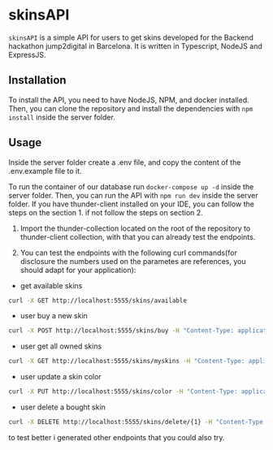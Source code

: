 # skinsAPI
`skinsAPI` is a simple API for users to get skins developed for the Backend hackathon jump2digital in Barcelona. It is written in Typescript, NodeJS and ExpressJS. 

## Installation
To install the API, you need to have NodeJS, NPM, and docker installed. Then, you can clone the repository and install the dependencies with `npm install` inside the server folder.

## Usage
Inside the server folder create a .env file, and copy the content of the .env.example file to it.

To run the container of our database run `docker-compose up -d` inside the server folder. Then, you can run the API with `npm run dev` inside the server folder.
If you have thunder-client installed on your IDE, you can follow the steps on the section 1. if not follow the steps on section 2.

1. Import the thunder-collection located on the root of the repository to thunder-client collection, with that you can already test the endpoints.

2. You can test the endpoints with the following curl commands(for disclosure the numbers used on the parametes are references, you should adapt for your application):

- get available skins
  
```bash
curl -X GET http://localhost:5555/skins/available
```

- user buy a new skin
  
```bash
curl -X POST http://localhost:5555/skins/buy -H "Content-Type: application/json" -d '{"user_id": "1", "skin_id": "1"}'
```

- user get all owned skins

```bash
curl -X GET http://localhost:5555/skins/myskins -H "Content-Type: application/json" -d '{"user_id": "1"}'
```

- user update a skin color

```bash
curl -X PUT http://localhost:5555/skins/color -H "Content-Type: application/json" -d '{"color": "blue", "id": "48"}'
```

- user delete a bought skin

```bash
curl -X DELETE http://localhost:5555/skins/delete/{1} -H "Content-Type: application/json"
```

to test better i generated other endpoints that you could also try.
